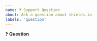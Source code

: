 ```yaml
---
name: ❓ Support Question
about: Ask a question about shields.io
labels: 'question'
---
```


:question: **Question**

<!--
Ask your question clearly and concisely.

#support on our [Discord](https://discordapp.com/invite/HjJCwm5)
is also a great place to ask questions and get help
-->

<!-- Love Shields? Please consider donating $10 to sustain our activities:
👉  https://opencollective.com/shields -->
